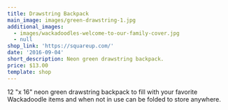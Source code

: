 ```yaml
---
title: Drawstring Backpack
main_image: images/green-drawstring-1.jpg
additional_images:
  - images/wackadoodles-welcome-to-our-family-cover.jpg
  - null
shop_link: 'https://squareup.com/'
date: '2016-09-04'
short_description: Neon green drawstring backpack.
price: $13.00
template: shop
---
```

12 "x 16" neon green drawstring backpack to fill with your favorite Wackadoodle items and when not in use can be folded to store anywhere.
